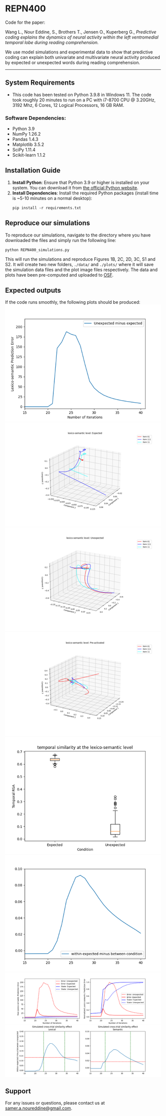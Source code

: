 # REPN400
Code for the paper:

Wang L., Nour Eddine, S., Brothers T., Jensen O., Kuperberg G., _Predictive coding explains the dynamics of neural activity within the left ventromedial temporal lobe during reading comprehension._

We use model simulations and experimental data to show that predictive coding can explain both univariate and multivariate neural activity produced by expected or unexpected words during reading comprehension.

---

## System Requirements

- This code has been tested on Python 3.9.8 in Windows 11. The code took roughly 20 minutes to run on a PC with i7-8700 CPU @ 3.20GHz, 3192 Mhz, 6 Cores, 12 Logical Processors, 16 GB RAM. 

### Software Dependencies:
- Python 3.9
- NumPy 1.26.2
- Pandas 1.4.3
- Matplotlib 3.5.2
- SciPy 1.11.4
- Scikit-learn 1.1.2

## Installation Guide
1. **Install Python**: Ensure that Python 3.9 or higher is installed on your system. You can download it from [the official Python website](https://www.python.org/downloads/).
2. **Install Dependencies**: Install the required Python packages (install time is ~5-10 minutes on a normal desktop):
   ```
   pip install -r requirements.txt
   ```

## Reproduce our simulations
To reproduce our simulations, navigate to the directory where you have downloaded the files and simply run the following line:
   ```
   python REPN400_simulations.py
   ```
   This will run the simulations and reproduce Figures 1B, 2C, 2D, 3C, S1 and S2. It will create two new folders, `./data/` and `./plots/` where it will save the simulation data files and the plot image files respectively. The data and plots have been pre-computed and uploaded to [OSF](https://osf.io/7cn2f/?view_only=ab6f8fc62dbe4487a0b9c106e9658408).
## Expected outputs
If the code runs smoothly, the following plots should be produced:
![Fig1B](https://github.com/samer-noureddine/REPN400/blob/main/precomputed_plots/Fig1B_univariate_summed_lexsem_diff.png?raw=true)
![Fig2C](https://github.com/samer-noureddine/REPN400/blob/main/precomputed_plots/Fig2C_separatewindows_post_exp_lexsem.png?raw=true)
![Fig2C](https://github.com/samer-noureddine/REPN400/blob/main/precomputed_plots/Fig2C_separatewindows_post_unexp_lexsem.png?raw=true)
![Fig2C](https://github.com/samer-noureddine/REPN400/blob/main/precomputed_plots/Fig2C_separatewindows_pre_lexsem.png?raw=true)
![Fig2D](https://github.com/samer-noureddine/REPN400/blob/main/precomputed_plots/Fig2D_tempRSA_boxplot_lexsem_fullspace.png?raw=true)
![Fig3C](https://github.com/samer-noureddine/REPN400/blob/main/precomputed_plots/Fig3C_spatRSA_summed_lexsem_dif.png?raw=true)
![FigS1](https://github.com/samer-noureddine/REPN400/blob/main/precomputed_plots/FigS1_univariate_summed_lexsem_raw.png?raw=true)
![FigS2](https://github.com/samer-noureddine/REPN400/blob/main/precomputed_plots/FigS2_spatRSA_summed_lex_and_sem_dif.png?raw=true)


## Support
For any issues or questions, please contact us at [samer.a.noureddine@gmail.com](mailto:samer.a.noureddine@gmail.com).
